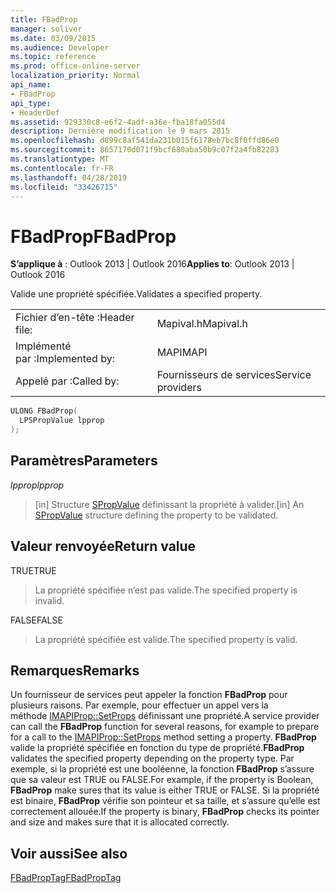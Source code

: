 ```yaml
---
title: FBadProp
manager: soliver
ms.date: 03/09/2015
ms.audience: Developer
ms.topic: reference
ms.prod: office-online-server
localization_priority: Normal
api_name:
- FBadProp
api_type:
- HeaderDef
ms.assetid: 929330c8-e6f2-4adf-a36e-fba18fa055d4
description: Dernière modification le 9 mars 2015
ms.openlocfilehash: d899c8af541da231b015f6178eb7bc8f0ffd86e0
ms.sourcegitcommit: 8657170d071f9bcf680aba50b9c07f2a4fb82283
ms.translationtype: MT
ms.contentlocale: fr-FR
ms.lasthandoff: 04/28/2019
ms.locfileid: "33426715"
---
```

# <a name="fbadprop"></a><span data-ttu-id="7376e-103">FBadProp</span><span class="sxs-lookup"><span data-stu-id="7376e-103">FBadProp</span></span>

  
  
<span data-ttu-id="7376e-104">**S’applique à** : Outlook 2013 | Outlook 2016</span><span class="sxs-lookup"><span data-stu-id="7376e-104">**Applies to**: Outlook 2013 | Outlook 2016</span></span> 
  
<span data-ttu-id="7376e-105">Valide une propriété spécifiée.</span><span class="sxs-lookup"><span data-stu-id="7376e-105">Validates a specified property.</span></span> 
  
|||
|:-----|:-----|
|<span data-ttu-id="7376e-106">Fichier d’en-tête :</span><span class="sxs-lookup"><span data-stu-id="7376e-106">Header file:</span></span>  <br/> |<span data-ttu-id="7376e-107">Mapival.h</span><span class="sxs-lookup"><span data-stu-id="7376e-107">Mapival.h</span></span>  <br/> |
|<span data-ttu-id="7376e-108">Implémenté par :</span><span class="sxs-lookup"><span data-stu-id="7376e-108">Implemented by:</span></span>  <br/> |<span data-ttu-id="7376e-109">MAPI</span><span class="sxs-lookup"><span data-stu-id="7376e-109">MAPI</span></span>  <br/> |
|<span data-ttu-id="7376e-110">Appelé par :</span><span class="sxs-lookup"><span data-stu-id="7376e-110">Called by:</span></span>  <br/> |<span data-ttu-id="7376e-111">Fournisseurs de services</span><span class="sxs-lookup"><span data-stu-id="7376e-111">Service providers</span></span>  <br/> |
   
```cpp
ULONG FBadProp(
  LPSPropValue lpprop
);
```

## <a name="parameters"></a><span data-ttu-id="7376e-112">Paramètres</span><span class="sxs-lookup"><span data-stu-id="7376e-112">Parameters</span></span>

 <span data-ttu-id="7376e-113">_lpprop_</span><span class="sxs-lookup"><span data-stu-id="7376e-113">_lpprop_</span></span>
  
> <span data-ttu-id="7376e-114">[in] Structure [SPropValue](spropvalue.md) définissant la propriété à valider.</span><span class="sxs-lookup"><span data-stu-id="7376e-114">[in] An [SPropValue](spropvalue.md) structure defining the property to be validated.</span></span> 
    
## <a name="return-value"></a><span data-ttu-id="7376e-115">Valeur renvoyée</span><span class="sxs-lookup"><span data-stu-id="7376e-115">Return value</span></span>

<span data-ttu-id="7376e-116">TRUE</span><span class="sxs-lookup"><span data-stu-id="7376e-116">TRUE</span></span> 
  
> <span data-ttu-id="7376e-117">La propriété spécifiée n’est pas valide.</span><span class="sxs-lookup"><span data-stu-id="7376e-117">The specified property is invalid.</span></span> 
    
<span data-ttu-id="7376e-118">FALSE</span><span class="sxs-lookup"><span data-stu-id="7376e-118">FALSE</span></span> 
  
> <span data-ttu-id="7376e-119">La propriété spécifiée est valide.</span><span class="sxs-lookup"><span data-stu-id="7376e-119">The specified property is valid.</span></span>
    
## <a name="remarks"></a><span data-ttu-id="7376e-120">Remarques</span><span class="sxs-lookup"><span data-stu-id="7376e-120">Remarks</span></span>

<span data-ttu-id="7376e-121">Un fournisseur de services peut appeler la fonction **FBadProp** pour plusieurs raisons. Par exemple, pour effectuer un appel vers la méthode [IMAPIProp::SetProps](imapiprop-setprops.md) définissant une propriété.</span><span class="sxs-lookup"><span data-stu-id="7376e-121">A service provider can call the **FBadProp** function for several reasons, for example to prepare for a call to the [IMAPIProp::SetProps](imapiprop-setprops.md) method setting a property.</span></span> <span data-ttu-id="7376e-122">**FBadProp** valide la propriété spécifiée en fonction du type de propriété.</span><span class="sxs-lookup"><span data-stu-id="7376e-122">**FBadProp** validates the specified property depending on the property type.</span></span> <span data-ttu-id="7376e-123">Par exemple, si la propriété est une booléenne, la fonction **FBadProp** s’assure que sa valeur est TRUE ou FALSE.</span><span class="sxs-lookup"><span data-stu-id="7376e-123">For example, if the property is Boolean, **FBadProp** make sures that its value is either TRUE or FALSE.</span></span> <span data-ttu-id="7376e-124">Si la propriété est binaire, **FBadProp** vérifie son pointeur et sa taille, et s’assure qu’elle est correctement allouée.</span><span class="sxs-lookup"><span data-stu-id="7376e-124">If the property is binary, **FBadProp** checks its pointer and size and makes sure that it is allocated correctly.</span></span> 
  
## <a name="see-also"></a><span data-ttu-id="7376e-125">Voir aussi</span><span class="sxs-lookup"><span data-stu-id="7376e-125">See also</span></span>



[<span data-ttu-id="7376e-126">FBadPropTag</span><span class="sxs-lookup"><span data-stu-id="7376e-126">FBadPropTag</span></span>](fbadproptag.md)

